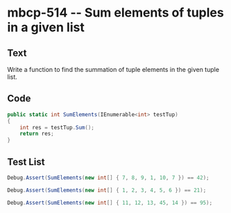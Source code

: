 # mbcp-514 -- Sum elements of tuples in a given list

## Text

Write a function to find the summation of tuple elements in the given tuple list.

## Code

```csharp
public static int SumElements(IEnumerable<int> testTup)  
{  
    int res = testTup.Sum();  
    return res;  
}
```

## Test List

```csharp
Debug.Assert(SumElements(new int[] { 7, 8, 9, 1, 10, 7 }) == 42);
```

```csharp
Debug.Assert(SumElements(new int[] { 1, 2, 3, 4, 5, 6 }) == 21);
```

```csharp
Debug.Assert(SumElements(new int[] { 11, 12, 13, 45, 14 }) == 95);
```
